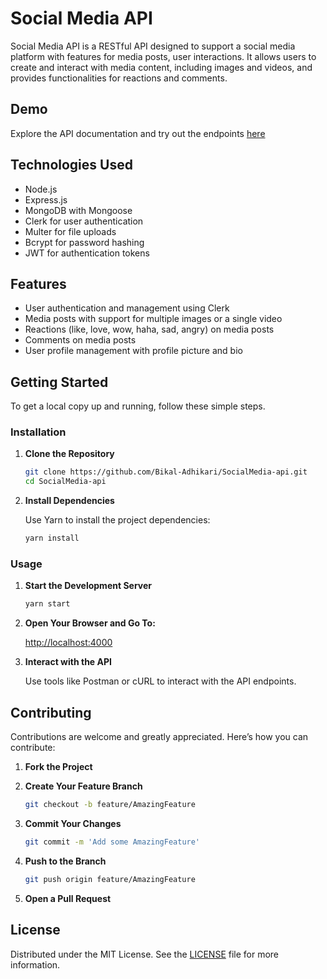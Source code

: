 # Social Media API

Social Media API is a RESTful API designed to support a social media platform with features for media posts, user interactions. It allows users to create and interact with media content, including images and videos, and provides functionalities for reactions and comments.

## Demo

Explore the API documentation and try out the endpoints [here](#)

## Technologies Used

- Node.js
- Express.js
- MongoDB with Mongoose
- Clerk for user authentication
- Multer for file uploads
- Bcrypt for password hashing
- JWT for authentication tokens

## Features

- User authentication and management using Clerk
- Media posts with support for multiple images or a single video
- Reactions (like, love, wow, haha, sad, angry) on media posts
- Comments on media posts
- User profile management with profile picture and bio

## Getting Started

To get a local copy up and running, follow these simple steps.

### Installation

1. **Clone the Repository**

   ```bash
   git clone https://github.com/Bikal-Adhikari/SocialMedia-api.git
   cd SocialMedia-api
   ```

2. **Install Dependencies**

   Use Yarn to install the project dependencies:

   ```bash
   yarn install
   ```

### Usage

1. **Start the Development Server**

   ```bash
   yarn start
   ```

2. **Open Your Browser and Go To:**

   [http://localhost:4000](http://localhost:4000)

3. **Interact with the API**

   Use tools like Postman or cURL to interact with the API endpoints.

## Contributing

Contributions are welcome and greatly appreciated. Here’s how you can contribute:

1. **Fork the Project**

2. **Create Your Feature Branch**

   ```bash
   git checkout -b feature/AmazingFeature
   ```

3. **Commit Your Changes**

   ```bash
   git commit -m 'Add some AmazingFeature'
   ```

4. **Push to the Branch**

   ```bash
   git push origin feature/AmazingFeature
   ```

5. **Open a Pull Request**

## License

Distributed under the MIT License. See the [LICENSE](LICENSE) file for more information.
